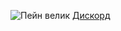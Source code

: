 ![Пейн велик](https://github.com/user-attachments/assets/91c1df92-be1c-4caf-b01b-b5f73687e00e)
[Дискорд](https://discord.gg/ekV3m5EKNJ)

